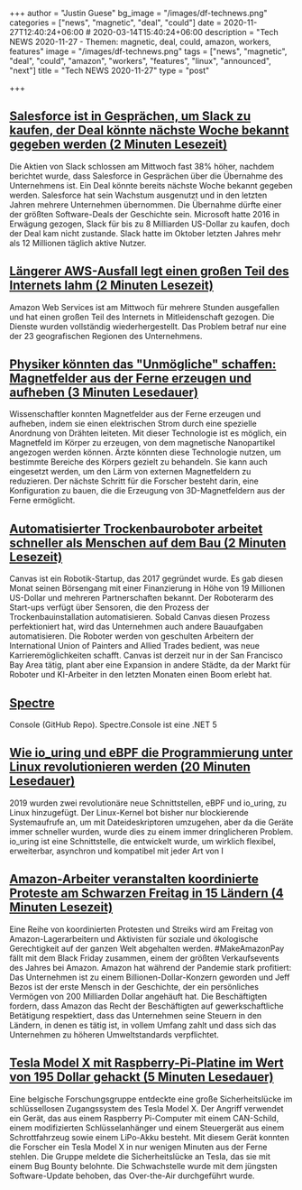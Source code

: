 +++
author = "Justin Guese"
bg_image = "/images/df-technews.png"
categories = ["news", "magnetic", "deal", "could"]
date = 2020-11-27T12:40:24+06:00 # 2020-03-14T15:40:24+06:00
description = "Tech NEWS 2020-11-27 - Themen: magnetic, deal, could, amazon, workers, features"
image = "/images/df-technews.png"
tags = ["news", "magnetic", "deal", "could", "amazon", "workers", "features", "linux", "announced", "next"]
title = "Tech NEWS 2020-11-27"
type = "post"

+++

## [Salesforce ist in Gesprächen, um Slack zu kaufen, der Deal könnte nächste Woche bekannt gegeben werden (2 Minuten Lesezeit)](https://www.cnbc.com/2020/11/25/slack-shares-jump-following-report-of-possible-salesforce-acquisition.html/1/010001760962fa9a-c60e77d0-7ee4-4433-9e81-1925e0cd9370-000000/Fi_hubctrC7unoE8oWUILEL9FNYyCzd6APsSTkUsB70=169)

 Die Aktien von Slack schlossen am Mittwoch fast 38% höher, nachdem berichtet wurde, dass Salesforce in Gesprächen über die Übernahme des Unternehmens ist. Ein Deal könnte bereits nächste Woche bekannt gegeben werden. Salesforce hat sein Wachstum ausgenutzt und in den letzten Jahren mehrere Unternehmen übernommen. Die Übernahme dürfte einer der größten Software-Deals der Geschichte sein. Microsoft hatte 2016 in Erwägung gezogen, Slack für bis zu 8 Milliarden US-Dollar zu kaufen, doch der Deal kam nicht zustande. Slack hatte im Oktober letzten Jahres mehr als 12 Millionen täglich aktive Nutzer.

## [Längerer AWS-Ausfall legt einen großen Teil des Internets lahm (2 Minuten Lesezeit)](https://www.theverge.com/2020/11/25/21719396/amazon-web-services-aws-outage-down-internet/1/010001760962fa9a-c60e77d0-7ee4-4433-9e81-1925e0cd9370-000000/fnWwX42KQp4GpncYBQc3CYPouGVwO_0A3QlLNSl4PZ8=169)

 Amazon Web Services ist am Mittwoch für mehrere Stunden ausgefallen und hat einen großen Teil des Internets in Mitleidenschaft gezogen. Die Dienste wurden vollständig wiederhergestellt. Das Problem betraf nur eine der 23 geografischen Regionen des Unternehmens.

## [Physiker könnten das "Unmögliche" schaffen: Magnetfelder aus der Ferne erzeugen und aufheben (3 Minuten Lesedauer)](https://www.livescience.com/magnetic-fields-created-from-afar.html/1/010001760962fa9a-c60e77d0-7ee4-4433-9e81-1925e0cd9370-000000/ZSzxLL-RCynVY6UMdHiF0lWpSa_IdttD2Bsl14d4GlU=169)

 Wissenschaftler konnten Magnetfelder aus der Ferne erzeugen und aufheben, indem sie einen elektrischen Strom durch eine spezielle Anordnung von Drähten leiteten. Mit dieser Technologie ist es möglich, ein Magnetfeld im Körper zu erzeugen, von dem magnetische Nanopartikel angezogen werden können. Ärzte könnten diese Technologie nutzen, um bestimmte Bereiche des Körpers gezielt zu behandeln. Sie kann auch eingesetzt werden, um den Lärm von externen Magnetfeldern zu reduzieren. Der nächste Schritt für die Forscher besteht darin, eine Konfiguration zu bauen, die die Erzeugung von 3D-Magnetfeldern aus der Ferne ermöglicht.

## [Automatisierter Trockenbauroboter arbeitet schneller als Menschen auf dem Bau (2 Minuten Lesezeit)](https://interestingengineering.com/automated-drywall-robot-works-faster-than-humans-in-construction/1/010001760962fa9a-c60e77d0-7ee4-4433-9e81-1925e0cd9370-000000/YkCjyJVfDjd5l3O3MBVXj7ubwWpC2Ojii2bpMaRUDDM=169)

 Canvas ist ein Robotik-Startup, das 2017 gegründet wurde. Es gab diesen Monat seinen Börsengang mit einer Finanzierung in Höhe von 19 Millionen US-Dollar und mehreren Partnerschaften bekannt. Der Roboterarm des Start-ups verfügt über Sensoren, die den Prozess der Trockenbauinstallation automatisieren. Sobald Canvas diesen Prozess perfektioniert hat, wird das Unternehmen auch andere Bauaufgaben automatisieren. Die Roboter werden von geschulten Arbeitern der International Union of Painters and Allied Trades bedient, was neue Karrieremöglichkeiten schafft. Canvas ist derzeit nur in der San Francisco Bay Area tätig, plant aber eine Expansion in andere Städte, da der Markt für Roboter und KI-Arbeiter in den letzten Monaten einen Boom erlebt hat.

## [Spectre](https://github.com/spectresystems/spectre.console/1/010001760962fa9a-c60e77d0-7ee4-4433-9e81-1925e0cd9370-000000/hoyNlt1vvHSy7t-d0VE2bfgMMIEYYPfN1RPfF3amRzs=169)

Console (GitHub Repo). Spectre.Console ist eine .NET 5

## [Wie io_uring und eBPF die Programmierung unter Linux revolutionieren werden (20 Minuten Lesedauer)](https://www.scylladb.com/2020/05/05/how-io_uring-and-ebpf-will-revolutionize-programming-in-linux//1/010001760962fa9a-c60e77d0-7ee4-4433-9e81-1925e0cd9370-000000/Lk_xegnvMufyKGodffIbzk1yHLUxQlVvyk8KrGfrXiY=169)

 2019 wurden zwei revolutionäre neue Schnittstellen, eBPF und io_uring, zu Linux hinzugefügt. Der Linux-Kernel bot bisher nur blockierende Systemaufrufe an, um mit Dateideskriptoren umzugehen, aber da die Geräte immer schneller wurden, wurde dies zu einem immer dringlicheren Problem. io_uring ist eine Schnittstelle, die entwickelt wurde, um wirklich flexibel, erweiterbar, asynchron und kompatibel mit jeder Art von I

## [Amazon-Arbeiter veranstalten koordinierte Proteste am Schwarzen Freitag in 15 Ländern (4 Minuten Lesezeit)](https://www.vice.com/en/article/epdvzp/amazon-workers-to-stage-coordinated-black-friday-protests-in-12-countries/1/010001760962fa9a-c60e77d0-7ee4-4433-9e81-1925e0cd9370-000000/xl3HgrpfNZPkSQsmTdLjoLEQaSl44Zu4NaYSMKmdPuk=169)

 Eine Reihe von koordinierten Protesten und Streiks wird am Freitag von Amazon-Lagerarbeitern und Aktivisten für soziale und ökologische Gerechtigkeit auf der ganzen Welt abgehalten werden. #MakeAmazonPay fällt mit dem Black Friday zusammen, einem der größten Verkaufsevents des Jahres bei Amazon. Amazon hat während der Pandemie stark profitiert: Das Unternehmen ist zu einem Billionen-Dollar-Konzern geworden und Jeff Bezos ist der erste Mensch in der Geschichte, der ein persönliches Vermögen von 200 Milliarden Dollar angehäuft hat. Die Beschäftigten fordern, dass Amazon das Recht der Beschäftigten auf gewerkschaftliche Betätigung respektiert, dass das Unternehmen seine Steuern in den Ländern, in denen es tätig ist, in vollem Umfang zahlt und dass sich das Unternehmen zu höheren Umweltstandards verpflichtet.

## [Tesla Model X mit Raspberry-Pi-Platine im Wert von 195 Dollar gehackt (5 Minuten Lesedauer)](https://www.embedded.com/tesla-model-x-hacked-with-195-raspberry-pi-based-board//1/010001760962fa9a-c60e77d0-7ee4-4433-9e81-1925e0cd9370-000000/ZbUZ4PY5mKVT7lFFSquUjyzpbeRtx48FDVCYWc5qfSE=169)

 Eine belgische Forschungsgruppe entdeckte eine große Sicherheitslücke im schlüssellosen Zugangssystem des Tesla Model X. Der Angriff verwendet ein Gerät, das aus einem Raspberry Pi-Computer mit einem CAN-Schild, einem modifizierten Schlüsselanhänger und einem Steuergerät aus einem Schrottfahrzeug sowie einem LiPo-Akku besteht. Mit diesem Gerät konnten die Forscher ein Tesla Model X in nur wenigen Minuten aus der Ferne stehlen. Die Gruppe meldete die Sicherheitslücke an Tesla, das sie mit einem Bug Bounty belohnte. Die Schwachstelle wurde mit dem jüngsten Software-Update behoben, das Over-the-Air durchgeführt wurde.

